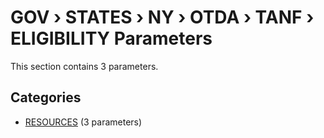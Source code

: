 # GOV › STATES › NY › OTDA › TANF › ELIGIBILITY Parameters

This section contains 3 parameters.

## Categories

- [RESOURCES](resources/index.md) (3 parameters)

